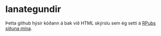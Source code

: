# lanategundir


Þetta github hýsir kóðann á bak við HTML skýrslu sem ég setti á [RPubs síðuna mína](https://rpubs.com/bgautijonsson/917969).